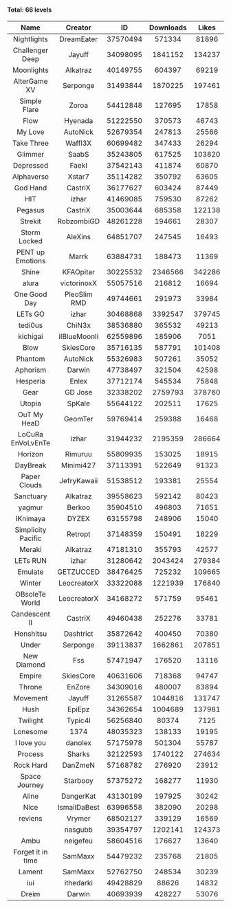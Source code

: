 #### Total: 66 levels

| Name | Creator | ID | Downloads | Likes |
|:---:|:---:|:---:|:---:|:---:|
| Nightlights | DreamEater | 37570494 | 571334 | 81896
| Challenger Deep | Jayuff | 34098095 | 1841152 | 134237
| Moonlights | Alkatraz | 40149755 | 604397 | 69219
| AlterGame XV | Serponge | 31493844 | 1870225 | 197461
| Simple Flare | Zoroa | 54412848 | 127695 | 17858
| Flow | Hyenada | 51222550 | 370573 | 46743
| My Love | AutoNick | 52679354 | 247813 | 25566
| Take Three | Waffl3X | 60699482 | 347433 | 26294
| Glimmer | SaabS | 35243805 | 617525 | 103820
| Depressed | FaekI | 37542143 | 411874 | 60870
| Alphaverse | Xstar7 | 35114282 | 350792 | 63605
| God Hand | CastriX | 36177627 | 603424 | 87449
| HIT | izhar | 41469085 | 759530 | 87262
| Pegasus | CastriX | 35003644 | 685358 | 122138
| Strekit | RobzombiGD | 48261228 | 194661 | 28307
| Storm Locked | AleXins | 64851707 | 247545 | 16493
| PENT up Emotions | Marrk | 63884731 | 188473 | 11369
| Shine | KFAOpitar | 30225532 | 2346566 | 342286
| alura | victorinoxX | 55057516 | 216812 | 16694
| One Good Day | PleoSlim RMD | 49744661 | 291973 | 33984
| LETs GO | izhar | 30468868 | 3392547 | 379745
| tedi0us | ChiN3x | 38536880 | 365532 | 49213
| kichigai | iIBlueMoonIi | 62559896 | 185906 | 7051
| Blow | SkiesCore | 35716135 | 587791 | 101408
| Phantom | AutoNick | 55326983 | 507261 | 35052
| Aphorism | Darwin | 47738497 | 321504 | 42598
| Hesperia | Enlex | 37712174 | 545534 | 75848
| Gear | GD Jose | 32338202 | 2759793 | 378760
| Utopia | SpKale | 55644122 | 202511 | 17625
| OuT My HeaD | GeomTer | 59769414 | 259388 | 16468
| LoCuRa EnVoLvEnTe | izhar | 31944232 | 2195359 | 286664
| Horizon | Rimuruu | 55809935 | 153025 | 18915
| DayBreak | Minimi427 | 37113391 | 522649 | 91323
| Paper Clouds | JefryKawaii | 51538512 | 193381 | 25554
| Sanctuary | Alkatraz | 39558623 | 592142 | 80423
| yagmur | Berkoo | 35904510 | 496803 | 71651
| IKnimaya | DYZEX | 63155798 | 248906 | 15040
| Simplicity Pacific | Retropt | 37148359 | 150491 | 18229
| Meraki | Alkatraz | 47181310 | 355793 | 42577
| LETs  RUN | izhar | 31280642 | 2043424 | 279384
| Emulate | GETZUCCED | 38476425 | 725232 | 109665
| Winter | LeocreatorX | 33322088 | 1221939 | 176840
| OBsoleTe World | LeocreatorX | 34168272 | 571759 | 95461
| Candescent II | CastriX | 49460438 | 252276 | 33781
| Honshitsu | Dashtrict | 35872642 | 400450 | 70380
| Under | Serponge | 39113837 | 1662861 | 207851
| New Diamond | Fss | 57471947 | 176520 | 13116
| Empire | SkiesCore | 40631606 | 718368 | 94747
| Throne | EnZore | 34309016 | 480007 | 83894
| Movement | Jayuff | 31265587 | 1044816 | 131747
| Hush | EpiEpz | 34362654 | 1004689 | 137981
| Twilight | Typic4l | 56256840 | 80374 | 7125
| Lonesome | 1374 | 48035323 | 138133 | 19195
| I love you | danolex | 57175978 | 501304 | 55787
| Process | Sharks | 32122593 | 1740122 | 274634
| Rock Hard | DanZmeN | 57168782 | 276920 | 23912
| Space Journey | Starbooy | 57375272 | 168277 | 11930
| Aline | DangerKat | 43130199 | 197925 | 30242
| Nice | IsmailDaBest | 63996558 | 382090 | 20298
| reviens | Vrymer | 68502127 | 339129 | 16569
|   | nasgubb | 39354797 | 1202141 | 124373
| Ambu | neigefeu | 58604516 | 176627 | 13640
| Forget it in time | SamMaxx | 54479232 | 235768 | 21805
| Lament | SamMaxx | 52762750 | 248534 | 30239
| iui | ithedarki | 49428829 | 88626 | 14832
| Dreim | Darwin | 40693939 | 428227 | 53076

